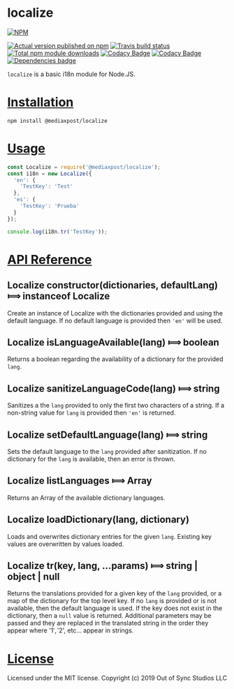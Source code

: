 # localize

[![NPM](https://nodei.co/npm/@mediaxpost/localize.png?downloads=true)](https://nodei.co/npm/@mediaxpost/localize/)

[![Actual version published on npm](http://img.shields.io/npm/v/@mediaxpost/localize.svg)](https://www.npmjs.org/package/@mediaxpost/localize)
[![Travis build status](https://travis-ci.org/MediaXPost/localize.svg?branch=master)](https://www.npmjs.org/package/@mediaxpost/localize)
[![Total npm module downloads](http://img.shields.io/npm/dt/@mediaxpost/localize.svg)](https://www.npmjs.org/package/@mediaxpost/localize)
[![Codacy Badge](https://api.codacy.com/project/badge/Grade/5df4541beccd4014bc2c80e275b0bf21)](https://www.codacy.com/app/chronosis/localize?utm_source=github.com&amp;utm_medium=referral&amp;utm_content=MediaXPost/localize&amp;utm_campaign=Badge_Grade)
[![Codacy Badge](https://api.codacy.com/project/badge/Coverage/5df4541beccd4014bc2c80e275b0bf21)](https://www.codacy.com/app/chronosis/localize?utm_source=github.com&utm_medium=referral&utm_content=MediaXPost/localize&utm_campaign=Badge_Coverage)
[![Dependencies badge](https://david-dm.org/MediaXPost/localize/status.svg)](https://david-dm.org/MediaXPost/localize?view=list)

`localize` is a basic i18n module for Node.JS.

# [Installation](#installation)
<a name="installation"></a>

```shell
npm install @mediaxpost/localize
```

# [Usage](#usage)
<a name="usage"></a>

```js
const Localize = require('@mediaxpost/localize');
const i18n = new Localize({
  'en': {
    'TestKey': 'Test'
  },
  'es': {
    'TestKey': 'Prueba'
  }
});

console.log(i18n.tr('TestKey'));
```

# [API Reference](#api)
<a name="api"></a>

## Localize constructor(dictionaries, defaultLang) &#x27fe; instanceof Localize
Create an instance of Localize with the dictionaries provided and using the default language. If no default language is provided then `'en'` will be used.

## Localize isLanguageAvailable(lang) &#x27fe; boolean
Returns a boolean regarding the availability of a dictionary for the provided `lang`.

## Localize sanitizeLanguageCode(lang) &#x27fe; string
Sanitizes a the `lang` provided to only the first two characters of a string. If a non-string value for `lang` is provided then `'en'` is returned.

## Localize setDefaultLanguage(lang) &#x27fe; string
Sets the default language to the `lang` provided after sanitization. If no dictionary for the `lang` is available, then an error is thrown.

## Localize listLanguages &#x27fe; Array<string>
Returns an Array of the available dictionary languages.

## Localize loadDictionary(lang, dictionary)
Loads and overwrites dictionary entries for the given `lang`. Existing key values are overwritten by values loaded.

## Localize tr(key, lang, ...params) &#x27fe; string | object | null
Returns the translations provided for a given key of the `lang` provided, or a map of the dictionary for the top level key. If no `lang` is provided or is not available, then the default language is used. If the key does not exist in the dictionary, then a `null` value is returned. Additional parameters may
be passed and they are replaced in the translated string in the order they appear where '$1', '$2', etc... appear in strings.

# [License](#license)
<a name="license"></a>

Licensed under the MIT license.
Copyright (c) 2019 Out of Sync Studios LLC
